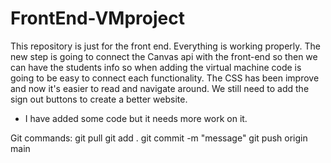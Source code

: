 # FrontEnd-VMproject

This repository is just for the front end.
Everything is working properly. The new step is going to connect the Canvas api with the front-end so then we can have the students info so when adding the virtual machine code is going to be easy to connect each functionality. The CSS has been improve and now it's easier to read and navigate around. We still need to add the sign out buttons to create a better website. 

- I have added some code but it needs more work on it. 
 
Git commands:
git pull
git add .
git commit -m "message"
git push origin main
